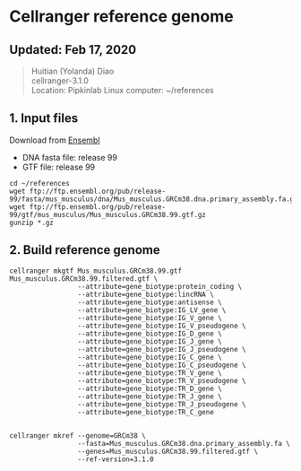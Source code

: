 # Cellranger reference genome

## Updated: Feb 17, 2020
> Huitian (Yolanda) Diao <br>
> cellranger-3.1.0 <br>
> Location: Pipkinlab Linux computer: ~/references

## 1. Input files
Download from [Ensembl](http://useast.ensembl.org/info/data/ftp/index.html) <br>
- DNA fasta file: release 99 <br>
- GTF file: release 99 <br>
```
cd ~/references
wget ftp://ftp.ensembl.org/pub/release-99/fasta/mus_musculus/dna/Mus_musculus.GRCm38.dna.primary_assembly.fa.gz
wget ftp://ftp.ensembl.org/pub/release-99/gtf/mus_musculus/Mus_musculus.GRCm38.99.gtf.gz
gunzip *.gz
```

## 2. Build reference genome
```
cellranger mkgtf Mus_musculus.GRCm38.99.gtf Mus_musculus.GRCm38.99.filtered.gtf \
                 --attribute=gene_biotype:protein_coding \
                 --attribute=gene_biotype:lincRNA \
                 --attribute=gene_biotype:antisense \
                 --attribute=gene_biotype:IG_LV_gene \
                 --attribute=gene_biotype:IG_V_gene \
                 --attribute=gene_biotype:IG_V_pseudogene \
                 --attribute=gene_biotype:IG_D_gene \
                 --attribute=gene_biotype:IG_J_gene \
                 --attribute=gene_biotype:IG_J_pseudogene \
                 --attribute=gene_biotype:IG_C_gene \
                 --attribute=gene_biotype:IG_C_pseudogene \
                 --attribute=gene_biotype:TR_V_gene \
                 --attribute=gene_biotype:TR_V_pseudogene \
                 --attribute=gene_biotype:TR_D_gene \
                 --attribute=gene_biotype:TR_J_gene \
                 --attribute=gene_biotype:TR_J_pseudogene \
                 --attribute=gene_biotype:TR_C_gene


cellranger mkref --genome=GRCm38 \
                 --fasta=Mus_musculus.GRCm38.dna.primary_assembly.fa \
                 --genes=Mus_musculus.GRCm38.99.filtered.gtf \
                 --ref-version=3.1.0
```
